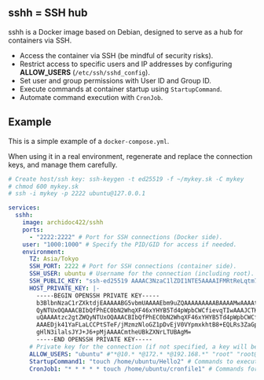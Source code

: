 ## sshh = SSH hub

sshh is a Docker image based on Debian, designed to serve as a hub for containers via SSH.

- Access the container via SSH (be mindful of security risks).
- Restrict access to specific users and IP addresses by configuring **ALLOW_USERS** (`/etc/ssh/sshd_config`).
- Set user and group permissions with User ID and Group ID.
- Execute commands at container startup using `StartupCommand`.
- Automate command execution with `CronJob`.



## Example

This is a simple example of a `docker-compose.yml`.

When using it in a real environment, regenerate and replace the connection keys, and manage them carefully.

```yaml
# Create host/ssh key: ssh-keygen -t ed25519 -f ~/mykey.sk -C mykey
# chmod 600 mykey.sk
# ssh -i mykey -p 2222 ubuntu@127.0.0.1

services:
  sshh:
    image: archidoc422/sshh
    ports:
      - "2222:2222" # Port for SSH connections (Docker side).
    user: "1000:1000" # Specify the PID/GID for access if needed.
    environment:
      TZ: Asia/Tokyo
      SSH_PORT: 2222 # Port for SSH connections (container side).
      SSH_USER: ubuntu # Username for the connection (including root).
      SSH_PUBLIC_KEY: "ssh-ed25519 AAAAC3NzaC1lZDI1NTE5AAAAIFMRtReLqtm7DEX11mB5rd9FBlypFQvRfJrz3QseiPU1 root" # Public key for the connection (can be retrieved from the environment variable ${SSH_PUBLIC_KEY}).
      HOST_PRIVATE_KEY: |-
        -----BEGIN OPENSSH PRIVATE KEY-----
        b3BlbnNzaC1rZXktdjEAAAAABG5vbmUAAAAEbm9uZQAAAAAAAAABAAAAMwAAAAtzc2gtZW
        QyNTUxOQAAACBIbQfPhEC0bN2WhqXF46xYHYB5Td4pWpbCWCfievqTIwAAAJCTKnm5kyp5
        uQAAAAtzc2gtZWQyNTUxOQAAACBIbQfPhEC0bN2WhqXF46xYHYB5Td4pWpbCWCfievqTIw
        AAAEDjk41YaFLaLCCPtSTeF/jMzmzNloGZ1pDvEjV0VYpmxkhtB8+EQLRs3ZaGpcXjrFgd
        gHlN3ilalsJYJ+J6+pMjAAAACmtheUBkZXNrLTUBAgM=
        -----END OPENSSH PRIVATE KEY-----
      # Private key for the connection (if not specified, a key will be automatically generated for each container).
      ALLOW_USERS: "ubuntu" #"*@10.* *@172.* *@192.168.*" "root" "root@127.0.0.1" # Restrict access to specific users and IP addresses (/etc/ssh/sshd_config).
      StartupCommand1: "touch /home/ubuntu/Hello2" # Commands to execute when the container starts.
      CronJob1: "* * * * * touch /home/ubuntu/cronfile1" # Commands for automatic execution.
```

